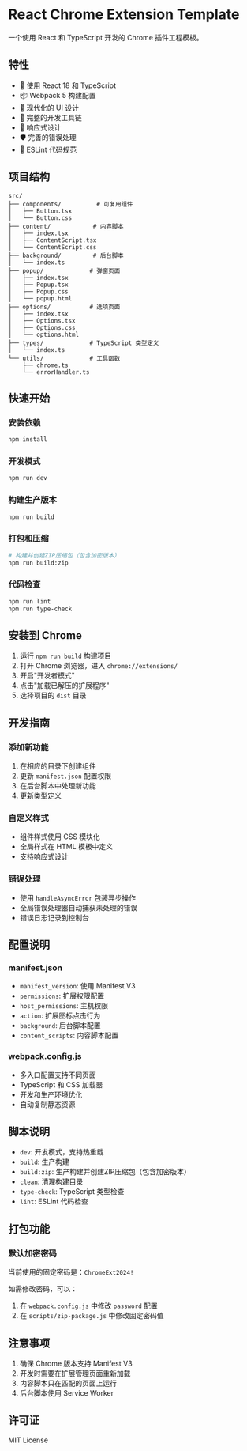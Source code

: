 # React Chrome Extension Template

一个使用 React 和 TypeScript 开发的 Chrome 插件工程模板。

## 特性

- 🚀 使用 React 18 和 TypeScript
- 📦 Webpack 5 构建配置
- 🎨 现代化的 UI 设计
- 🔧 完整的开发工具链
- 📱 响应式设计
- 🛡️ 完善的错误处理
- 📝 ESLint 代码规范

## 项目结构

```
src/
├── components/          # 可复用组件
│   ├── Button.tsx
│   └── Button.css
├── content/            # 内容脚本
│   ├── index.tsx
│   ├── ContentScript.tsx
│   └── ContentScript.css
├── background/         # 后台脚本
│   └── index.ts
├── popup/             # 弹窗页面
│   ├── index.tsx
│   ├── Popup.tsx
│   ├── Popup.css
│   └── popup.html
├── options/           # 选项页面
│   ├── index.tsx
│   ├── Options.tsx
│   ├── Options.css
│   └── options.html
├── types/             # TypeScript 类型定义
│   └── index.ts
└── utils/             # 工具函数
    ├── chrome.ts
    └── errorHandler.ts
```

## 快速开始

### 安装依赖

```bash
npm install
```

### 开发模式

```bash
npm run dev
```

### 构建生产版本

```bash
npm run build
```

### 打包和压缩

```bash
# 构建并创建ZIP压缩包（包含加密版本）
npm run build:zip
```

### 代码检查

```bash
npm run lint
npm run type-check
```

## 安装到 Chrome

1. 运行 `npm run build` 构建项目
2. 打开 Chrome 浏览器，进入 `chrome://extensions/`
3. 开启"开发者模式"
4. 点击"加载已解压的扩展程序"
5. 选择项目的 `dist` 目录

## 开发指南

### 添加新功能

1. 在相应的目录下创建组件
2. 更新 `manifest.json` 配置权限
3. 在后台脚本中处理新功能
4. 更新类型定义

### 自定义样式

- 组件样式使用 CSS 模块化
- 全局样式在 HTML 模板中定义
- 支持响应式设计

### 错误处理

- 使用 `handleAsyncError` 包装异步操作
- 全局错误处理器自动捕获未处理的错误
- 错误日志记录到控制台

## 配置说明

### manifest.json

- `manifest_version`: 使用 Manifest V3
- `permissions`: 扩展权限配置
- `host_permissions`: 主机权限
- `action`: 扩展图标点击行为
- `background`: 后台脚本配置
- `content_scripts`: 内容脚本配置

### webpack.config.js

- 多入口配置支持不同页面
- TypeScript 和 CSS 加载器
- 开发和生产环境优化
- 自动复制静态资源

## 脚本说明

- `dev`: 开发模式，支持热重载
- `build`: 生产构建
- `build:zip`: 生产构建并创建ZIP压缩包（包含加密版本）
- `clean`: 清理构建目录
- `type-check`: TypeScript 类型检查
- `lint`: ESLint 代码检查

## 打包功能

### 默认加密密码

当前使用的固定密码是：`ChromeExt2024!`

如需修改密码，可以：
1. 在 `webpack.config.js` 中修改 `password` 配置
2. 在 `scripts/zip-package.js` 中修改固定密码值

## 注意事项

1. 确保 Chrome 版本支持 Manifest V3
2. 开发时需要在扩展管理页面重新加载
3. 内容脚本只在匹配的页面上运行
4. 后台脚本使用 Service Worker

## 许可证

MIT License 